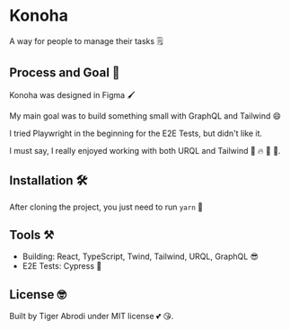 # Konoha

A way for people to manage their tasks 🗒️

## Process and Goal 💪

Konoha was designed in Figma 🖌️

My main goal was to build something small with GraphQL and Tailwind 😄

I tried Playwright in the beginning for the E2E Tests, but didn't like it.

I must say, I really enjoyed working with both URQL and Tailwind 🦊 🔥 🎊 🎉.

## Installation 🛠️

After cloning the project, you just need to run `yarn` 🔧

## Tools ⚒️

- Building: React, TypeScript, Twind, Tailwind, URQL, GraphQL :sunglasses:
- E2E Tests: Cypress :metal:

## License :nerd_face:

Built by Tiger Abrodi under MIT license :two_hearts: 😘.
